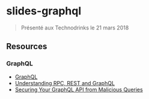 # slides-graphql

> Présenté aux Technodrinks le 21 mars 2018

## Resources

### GraphQL

* [GraphQL](https://graphql.org/)
* [Understanding RPC, REST and GraphQL](https://blog.apisyouwonthate.com/understanding-rpc-rest-and-graphql-2f959aadebe7)
* [Securing Your GraphQL API from Malicious Queries](https://dev-blog.apollodata.com/securing-your-graphql-api-from-malicious-queries-16130a324a6b)
